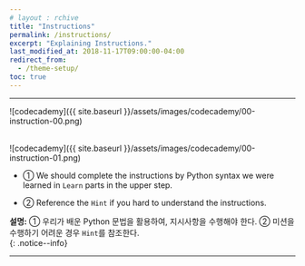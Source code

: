 ```yaml
---
# layout : rchive
title: "Instructions"
permalink: /instructions/
excerpt: "Explaining Instructions."
last_modified_at: 2018-11-17T09:00:00-04:00
redirect_from:
  - /theme-setup/
toc: true
---
```

    
    
    
<hr/>

![codecademy]({{ site.baseurl }}/assets/images/codecademy/00-instruction-00.png)    
<br>

![codecademy]({{ site.baseurl }}/assets/images/codecademy/00-instruction-01.png)    

* ① We should complete the instructions by Python syntax we were learned in `Learn` parts in the upper step.

* ② Reference the `Hint` if you hard to understand the instructions.

**설명:** ① 우리가 배운 Python 문법을 활용하여, 지시사항을 수행해야 한다. ② 미션을 수행하기 어려운 경우 `Hint`를 참조한다.   
{: .notice--info}


<hr/>    
<br>    